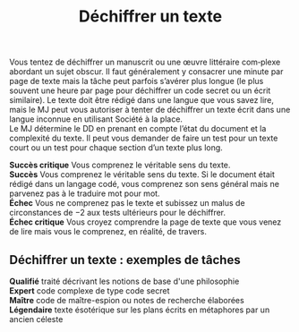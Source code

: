 ﻿---
title: Déchiffrer un texte
titleEn: Decipher Writing
id: d9gbpiQjChYDYA2L
group: actions
---
<p><span id="ctl00_MainContent_DetailedOutput">Vous tentez de déchiffrer un manuscrit ou une œuvre littéraire com‑plexe abordant un sujet obscur. Il faut généralement y consacrer une minute par page de texte mais la tâche peut parfois s’avérer plus longue (le plus souvent une heure par page pour déchiffrer un code secret ou un écrit similaire). Le texte doit être rédigé dans une langue que vous savez lire, mais le MJ peut vous autoriser à tenter de déchiffrer un texte écrit dans une langue inconnue en utilisant Société à la place.<br>Le MJ détermine le DD en prenant en compte l’état du document et la complexité du texte. Il peut vous demander de faire un test pour un texte court ou un test pour chaque section d’un texte plus long.</span></p><p><span id="ctl00_MainContent_DetailedOutput"><strong>Succès critique</strong> Vous comprenez le véritable sens du texte.<br><strong>Succès</strong>  Vous comprenez le véritable sens du texte. Si le document était rédigé dans un langage codé, vous comprenez son sens général mais ne parvenez pas à le traduire mot pour mot.<br><strong>Échec</strong> Vous ne comprenez pas le texte et subissez un malus de circonstances de −2 aux tests ultérieurs pour le déchiffrer.<br><strong>Échec critique</strong> Vous croyez comprendre la page de texte que vous venez de lire mais vous le comprenez, en réalité, de travers.</span></p><h2 class="title">Déchiffrer un texte : exemples de tâches</h2><p><strong>Qualifié</strong> traité décrivant les notions de base d'une philosophie<br><strong>Expert</strong> code complexe de type code secret<br><strong>Maître</strong> code de maître-espion ou notes de recherche élaborées<br><strong>Légendaire</strong> texte ésotérique sur les plans écrits en métaphores par un ancien céleste</p>
